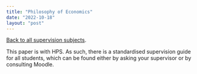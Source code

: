 ```yaml
---
title: "Philosophy of Economics"
date: "2022-10-18"
layout: "post"
---
```


[Back to all supervision subjects](../).

This paper is with HPS. As such, there is a standardised supervision guide for all students, which can be found either by asking your supervisor or by consulting Moodle. 